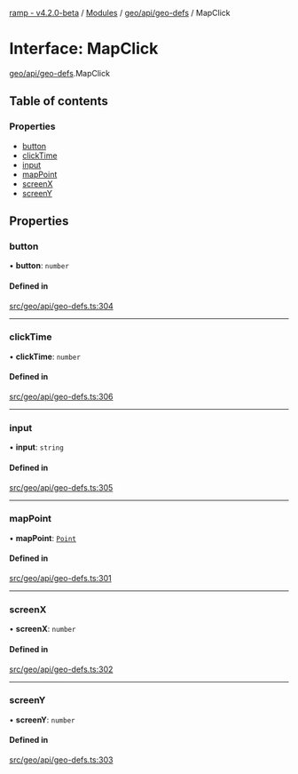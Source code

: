 [ramp - v4.2.0-beta](../README.md) / [Modules](../modules.md) / [geo/api/geo-defs](../modules/geo_api_geo_defs.md) / MapClick

# Interface: MapClick

[geo/api/geo-defs](../modules/geo_api_geo_defs.md).MapClick

## Table of contents

### Properties

- [button](geo_api_geo_defs.MapClick.md#button)
- [clickTime](geo_api_geo_defs.MapClick.md#clicktime)
- [input](geo_api_geo_defs.MapClick.md#input)
- [mapPoint](geo_api_geo_defs.MapClick.md#mappoint)
- [screenX](geo_api_geo_defs.MapClick.md#screenx)
- [screenY](geo_api_geo_defs.MapClick.md#screeny)

## Properties

### button

• **button**: `number`

#### Defined in

[src/geo/api/geo-defs.ts:304](https://github.com/sharvenp/ramp4-docs/blob/c6cdb39/src/geo/api/geo-defs.ts#L304)

___

### clickTime

• **clickTime**: `number`

#### Defined in

[src/geo/api/geo-defs.ts:306](https://github.com/sharvenp/ramp4-docs/blob/c6cdb39/src/geo/api/geo-defs.ts#L306)

___

### input

• **input**: `string`

#### Defined in

[src/geo/api/geo-defs.ts:305](https://github.com/sharvenp/ramp4-docs/blob/c6cdb39/src/geo/api/geo-defs.ts#L305)

___

### mapPoint

• **mapPoint**: [`Point`](../classes/geo_api_graphic_geometry_point.Point.md)

#### Defined in

[src/geo/api/geo-defs.ts:301](https://github.com/sharvenp/ramp4-docs/blob/c6cdb39/src/geo/api/geo-defs.ts#L301)

___

### screenX

• **screenX**: `number`

#### Defined in

[src/geo/api/geo-defs.ts:302](https://github.com/sharvenp/ramp4-docs/blob/c6cdb39/src/geo/api/geo-defs.ts#L302)

___

### screenY

• **screenY**: `number`

#### Defined in

[src/geo/api/geo-defs.ts:303](https://github.com/sharvenp/ramp4-docs/blob/c6cdb39/src/geo/api/geo-defs.ts#L303)
